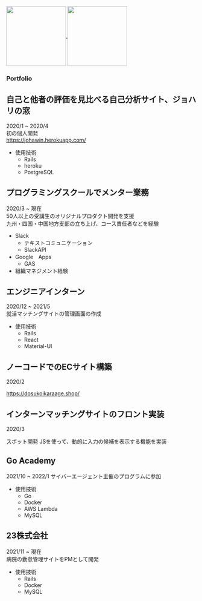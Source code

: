 <a href="https://github.com/anuraghazra/github-readme-stats">
  <img align="center" src="https://github-readme-stats.vercel.app/api?username=kakeruAoyama&show_icons=true" height="158px" />
</a>

<a href="https://github.com/anuraghazra/github-readme-stats">
  <img align="center" src="https://github-readme-stats.vercel.app/api/top-langs/?username=kakeruAoyama&layout=compact" height="158px" />
</a>


### Portfolio
## 自己と他者の評価を見比べる自己分析サイト、ジョハリの窓  
2020/1 ~ 2020/4  
初の個人開発  
https://johawin.herokuapp.com/  
- 使用技術
  - Rails
  - heroku
  - PostgreSQL
  
## プログラミングスクールでメンター業務
2020/3 ~ 現在  
50人以上の受講生のオリジナルプロダクト開発を支援  
九州・四国・中国地方支部の立ち上げ、コース責任者などを経験  
- Slack
  - テキストコミュニケーション
  - SlackAPI
- Google　Apps
  - GAS
- 組織マネジメント経験
 
## エンジニアインターン
2020/12 ~ 2021/5  
就活マッチングサイトの管理画面の作成  
- 使用技術
    - Rails
    - React
    - Material-UI

## ノーコードでのECサイト構築
2020/2

https://dosukoikaraage.shop/

## インターンマッチングサイトのフロント実装
2020/3

スポット開発
JSを使って、動的に入力の候補を表示する機能を実装


## Go Academy
2021/10 ~ 2022/1
サイバーエージェント主催のプログラムに参加
- 使用技術
    - Go
    - Docker
    - AWS Lambda
    - MySQL


## 23株式会社
2021/11 ~ 現在  
病院の勤怠管理サイトをPMとして開発  
- 使用技術
    - Rails
    - Docker
    - MySQL

